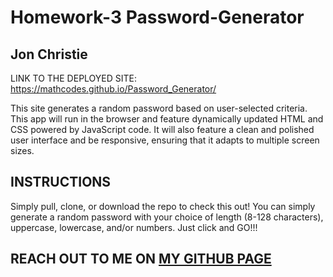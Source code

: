 # Homework-3 Password-Generator
## Jon Christie 

LINK TO THE DEPLOYED SITE: https://mathcodes.github.io/Password_Generator/

This site generates a random password based on user-selected criteria. This app will run in the browser and feature dynamically updated HTML and CSS powered by JavaScript code. It will also feature a clean and polished user interface and be responsive, ensuring that it adapts to multiple screen sizes.


## INSTRUCTIONS

Simply pull, clone, or download the repo to check this out! You can simply generate a random password with your choice of length (8-128 characters), uppercase, lowercase, and/or numbers. Just click and GO!!!

## REACH OUT TO ME ON [MY GITHUB PAGE](https://github.com/mathcodes/)
